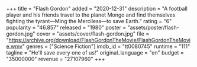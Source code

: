 +++
title = "Flash Gordon"
added = "2020-12-31"
description = "A football player and his friends travel to the planet Mongo and find themselves fighting the tyrant—Ming the Merciless—to save Earth."
rating = "6"
popularity = "46.857"
released = "1980"
poster = "assets/poster/flash-gordon.jpg"
cover = "assets/cover/flash-gordon.jpg"
file = "https://archive.org/download/FlashGordonTheMovie/FlashGordonTheMovie.wmv"
genres = ["Science Fiction"]
imdb_id = "tt0080745"
runtime = "111"
tagline = "He'll save every one of us!"
original_language = "en"
budget = "35000000"
revenue = "27107960"
+++
